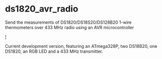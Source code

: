 # ds1820_avr_radio
Send the measurements of DS1820/DS18S20/DS128B20 1-wire thermometers over 433 MHz radio using an AVR microcontroller

[!](preview.jpg)

Current development version, featuring an ATmega328P, two DS18B20, one DS1820, an RGB LED and a 433 MHz transmitter.
